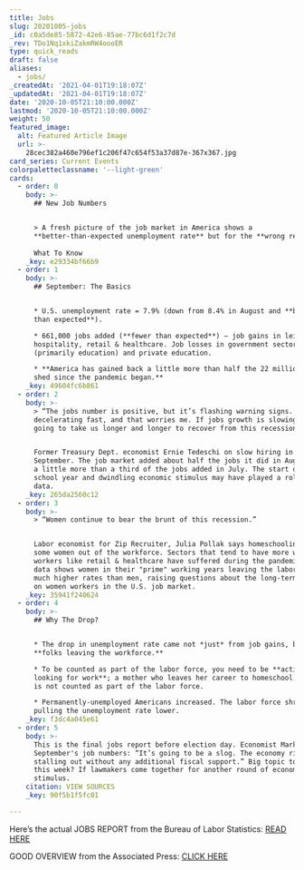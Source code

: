```yaml
---
title: Jobs
slug: 20201005-jobs
_id: c0a5de85-5872-42e6-85ae-77bc6d1f2c7d
_rev: TDo1Nq1xkiZakmRW4oooER
type: quick_reads
draft: false
aliases:
  - jobs/
_createdAt: '2021-04-01T19:18:07Z'
_updatedAt: '2021-04-01T19:18:07Z'
date: '2020-10-05T21:10:00.000Z'
lastmod: '2020-10-05T21:10:00.000Z'
weight: 50
featured_image:
  alt: Featured Article Image
  url: >-
    28cec382a460e796ef1c206f47c654f53a37d87e-367x367.jpg
card_series: Current Events
colorpaletteclassname: '--light-green'
cards:
  - order: 0
    body: >-
      ## New Job Numbers


      > A fresh picture of the job market in America shows a
      **better-than-expected unemployment rate** but for the **wrong reason**.  
        
      What To Know
    _key: e29334bf66b9
  - order: 1
    body: >-
      ## September: The Basics


      * U.S. unemployment rate = 7.9% (down from 8.4% in August and **better
      than expected**).

      * 661,000 jobs added (**fewer than expected**) – job gains in leisure &
      hospitality, retail & healthcare. Job losses in government sector
      (primarily education) and private education.

      * **America has gained back a little more than half the 22 million jobs
      shed since the pandemic began.**
    _key: 49604fc6b861
  - order: 2
    body: >-
      > “The jobs number is positive, but it’s flashing warning signs. It’s
      decelerating fast, and that worries me. If jobs growth is slowing, it’s
      going to take us longer and longer to recover from this recession.”


      Former Treasury Dept. economist Ernie Tedeschi on slow hiring in
      September. The job market added about half the jobs it did in August, and
      a little more than a third of the jobs added in July. The start of the
      school year and dwindling economic stimulus may have played a role in the
      data.
    _key: 265da2560c12
  - order: 3
    body: >-
      > “Women continue to bear the brunt of this recession.”


      Labor economist for Zip Recruiter, Julia Pollak says homeschooling forced
      some women out of the workforce. Sectors that tend to have more women
      workers like retail & healthcare have suffered during the pandemic. New
      data shows women in their "prime" working years leaving the labor force at
      much higher rates than men, raising questions about the long-term impact
      on women workers in the U.S. job market.
    _key: 35941f240624
  - order: 4
    body: >-
      ## Why The Drop?


      * The drop in unemployment rate came not *just* from job gains, but
      **folks leaving the workforce.**

      * To be counted as part of the labor force, you need to be **actively
      looking for work**; a mother who leaves her career to homeschool her kids
      is not counted as part of the labor force.

      * Permanently-unemployed Americans increased. The labor force shrank,
      pulling the unemployment rate lower.
    _key: f3dc4a045e61
  - order: 5
    body: >-
      This is the final jobs report before election day. Economist Mark Zandi on
      September's job numbers: “It’s going to be a slog. The economy risks
      stalling out without any additional fiscal support.” Big topic to watch
      this week? If lawmakers come together for another round of economic
      stimulus.
    citation: VIEW SOURCES
    _key: 90f5b1f5fc01

---
```

Here’s the actual JOBS REPORT from the Bureau of Labor Statistics: [READ HERE](https://www.bls.gov/news.release/empsit.nr0.htm)

GOOD OVERVIEW from the Associated Press: [CLICK HERE](https://apnews.com/article/virus-outbreak-us-news-economy-bda32f552bd450be2b804131cd5d49e6)